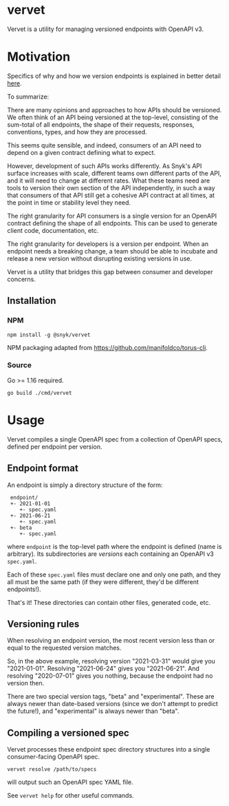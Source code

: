 # vervet

Vervet is a utility for managing versioned endpoints with OpenAPI v3.

# Motivation

Specifics of why and how we version endpoints is explained in better detail
[here](https://docs.google.com/document/d/1znmTSBIeQuAzAGEBeLHoQB5nW3_hucsSTmSSIm87biw/edit#heading=h.h25yqthzkhpj).

To summarize:

There are many opinions and approaches to how APIs should be versioned. We
often think of an API being versioned at the top-level, consisting of the
sum-total of all endpoints, the shape of their requests, responses,
conventions, types, and how they are processed.

This seems quite sensible, and indeed, consumers of an API need to depend on a
given contract defining what to expect.

However, development of such APIs works differently. As Snyk's API surface
increases with scale, different teams own different parts of the API, and it
will need to change at different rates. What these teams need are tools to
version their own section of the API independently, in such a way that
consumers of that API still get a cohesive API contract at all times, at the
point in time or stability level they need.

The right granularity for API consumers is a single version for an OpenAPI
contract defining the shape of all endpoints. This can be used to generate
client code, documentation, etc.

The right granularity for developers is a version per endpoint. When an
endpoint needs a breaking change, a team should be able to incubate and release
a new version without disrupting existing versions in use.

Vervet is a utility that bridges this gap between consumer and developer concerns.

## Installation

### NPM

    npm install -g @snyk/vervet

NPM packaging adapted from https://github.com/manifoldco/torus-cli.

### Source

Go >= 1.16 required.

    go build ./cmd/vervet

# Usage

Vervet compiles a single OpenAPI spec from a collection of OpenAPI specs, defined per endpoint per version.

## Endpoint format

An endpoint is simply a directory structure of the form:

     endpoint/
     +- 2021-01-01
        +- spec.yaml
     +- 2021-06-21
        +- spec.yaml
     +- beta
        +- spec.yaml

where `endpoint` is the top-level path where the endpoint is defined (name is arbitrary). Its subdirectories are _versions_
each containing an OpenAPI v3 `spec.yaml`.

Each of these `spec.yaml` files must declare one and only one path, and they
all must be the same path (if they were different, they'd be different
endpoints!).

That's it! These directories can contain other files, generated code, etc.

## Versioning rules

When resolving an endpoint version, the most recent version less than or equal
to the requested version matches.

So, in the above example, resolving version "2021-03-31" would give you
"2021-01-01". Resolving "2021-06-24" gives you "2021-06-21".  And resolving
"2020-07-01" gives you nothing, because the endpoint had no version then.

There are two special version tags, "beta" and "experimental". These are always
newer than date-based versions (since we don't attempt to predict the future!),
and "experimental" is always newer than "beta".

## Compiling a versioned spec

Vervet processes these endpoint spec directory structures into a single consumer-facing OpenAPI spec.

    vervet resolve /path/to/specs

will output such an OpenAPI spec YAML file.

See `vervet help` for other useful commands.

